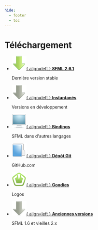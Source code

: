 ```yaml
---
hide:
  - footer
  - toc
---
```


# Téléchargement

<div class="grid cards" markdown>

-   [![](../images/icons/download.png){ align=left } __SFML 2.6.1__](sfml/2.6.1.md)

    Dernière version stable

-   [![](../images/icons/download-old.png){ align=left } __Instantanés__](https://artifacts.sfml-dev.org/by-branch/master/)

    Versions en développement

-   [![](../images/icons/bindings.png){ align=left } __Bindings__](bindings.md)

    SFML dans d'autres langages

-   [![](../images/icons/repository.png){ align=left } __Dépôt Git__](https://github.com/SFML/SFML)

    GitHub.com

-   [![](../images/icons/goodies.png){ align=left } __Goodies__](goodies.md)

    Logos

-   [![](../images/icons/download-old.png){ align=left } __Anciennes versions__](sfml/index.md)

    SFML 1.6 et vieilles 2.x

</div>